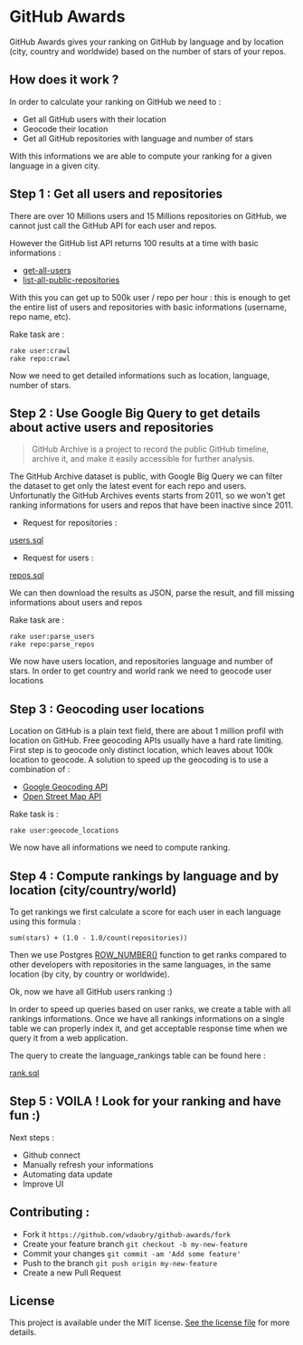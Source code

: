 # GitHub Awards

GitHub Awards gives your ranking on GitHub by language and by location (city, country and worldwide) based on the number of stars of your repos.


## How does it work ?

In order to calculate your ranking on GitHub we need to :
- Get all GitHub users with their location
- Geocode their location
- Get all GitHub repositories with language and number of stars 

With this informations we are able to compute your ranking for a given language in a given city.

## Step 1 : Get all users and repositories

There are over 10 Millions users and 15 Millions repositories on GitHub, we cannot just call the GitHub API for each user and repos.

However the GitHub list API returns 100 results at a time with basic informations :
- [get-all-users](https://developer.github.com/v3/users/#get-all-users)
- [list-all-public-repositories](https://developer.github.com/v3/repos/#list-all-public-repositories)

With this you can get up to 500k user / repo per hour : this is enough to get the entire list of users and repositories with basic informations (username, repo name, etc).

Rake task are :

    rake user:crawl
    rake repo:crawl

Now we need to get detailed informations such as location, language, number of stars.


## Step 2 : Use Google Big Query to get details about active users and repositories 

> GitHub Archive is a project to record the public GitHub timeline, archive it, and make it easily accessible for further analysis.

The GitHub Archive dataset is public, with Google Big Query we can filter the dataset to get only the latest event for each repo and users. Unfortunatly the GitHub Archives events starts from 2011, so we won't get ranking informations for users and repos that have been inactive since 2011.

- Request for repositories :

[users.sql](https://github.com/vdaubry/github-awards-api/blob/master/sql/GoogleBigQuery/users.sql)

- Request for users :

[repos.sql](https://github.com/vdaubry/github-awards-api/blob/master/sql/GoogleBigQuery/repos.sql)

We can then download the results as JSON, parse the result, and fill missing informations about users and repos

Rake task are :

    rake user:parse_users
    rake repo:parse_repos

We now have users location, and repositories language and number of stars. In order to get country and world rank we need to geocode user locations


## Step 3 : Geocoding user locations

Location on GitHub is a plain text field, there are about 1 million profil with location on GitHub. Free geocoding APIs usually have a hard rate limiting. First step is to geocode only distinct location, which leaves about 100k location to geocode.
A solution to speed up the geocoding is to use a combination of :

- [Google Geocoding API](https://developers.google.com/maps/documentation/geocoding/)
- [Open Street Map API](http://wiki.openstreetmap.org/wiki/Nominatim)

Rake task is :

    rake user:geocode_locations

We now have all informations we need to compute ranking.

## Step 4 : Compute rankings by language and by location (city/country/world)

To get rankings we first calculate a score for each user in each language using this formula :

    sum(stars) + (1.0 - 1.0/count(repositories))

Then we use Postgres [ROW_NUMBER()](http://www.postgresql.org/docs/9.4/static/functions-window.html) function to get ranks compared to other developers with repositories in the same languages, in the same location (by city, by country or worldwide).

Ok, now we have all GitHub users ranking :)

In order to speed up queries based on user ranks, we create a table with all rankings informations. Once we have all rankings informations on a single table we can properly index it, and get acceptable response time when we query it from a web application.

The query to create the language_rankings table can be found here :

[rank.sql](https://github.com/vdaubry/github-awards-api/blob/master/sql/rank.sql)


## Step 5 : VOILA ! Look for your ranking and have fun :)


Next steps :

- Github connect
- Manually refresh your informations
- Automating data update
- Improve UI


## Contributing :

* Fork it `https://github.com/vdaubry/github-awards/fork`
* Create your feature branch `git checkout -b my-new-feature`
* Commit your changes `git commit -am 'Add some feature'`
* Push to the branch `git push origin my-new-feature`
* Create a new Pull Request

## License 

This project is available under the MIT license. [See the license file](LICENSE.md) for more details.
